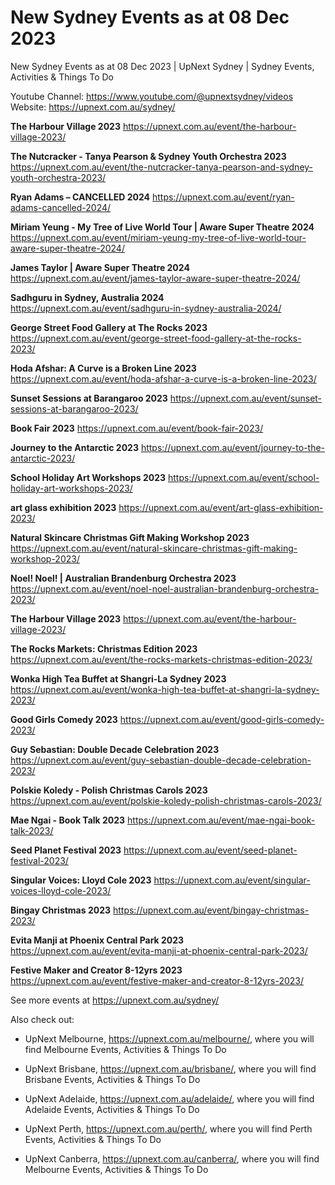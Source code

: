 # New Sydney Events as at 08 Dec 2023
New Sydney Events as at 08 Dec 2023 | UpNext Sydney | Sydney Events, Activities &amp; Things To Do

Youtube Channel: https://www.youtube.com/@upnextsydney/videos 
Website: https://upnext.com.au/sydney/


**The Harbour Village 2023**
 https://upnext.com.au/event/the-harbour-village-2023/

**The Nutcracker - Tanya Pearson & Sydney Youth Orchestra 2023**
 https://upnext.com.au/event/the-nutcracker-tanya-pearson-and-sydney-youth-orchestra-2023/

**Ryan Adams – CANCELLED 2024**
 https://upnext.com.au/event/ryan-adams-cancelled-2024/

**Miriam Yeung - My Tree of Live World Tour | Aware Super Theatre 2024**
 https://upnext.com.au/event/miriam-yeung-my-tree-of-live-world-tour-aware-super-theatre-2024/

**James Taylor | Aware Super Theatre 2024**
 https://upnext.com.au/event/james-taylor-aware-super-theatre-2024/

**Sadhguru in Sydney, Australia 2024**
 https://upnext.com.au/event/sadhguru-in-sydney-australia-2024/

**George Street Food Gallery at The Rocks 2023**
 https://upnext.com.au/event/george-street-food-gallery-at-the-rocks-2023/

**Hoda Afshar: A Curve is a Broken Line 2023**
 https://upnext.com.au/event/hoda-afshar-a-curve-is-a-broken-line-2023/

**Sunset Sessions at Barangaroo 2023**
 https://upnext.com.au/event/sunset-sessions-at-barangaroo-2023/

**Book Fair 2023**
 https://upnext.com.au/event/book-fair-2023/

**Journey to the Antarctic 2023**
 https://upnext.com.au/event/journey-to-the-antarctic-2023/

**School Holiday Art Workshops 2023**
 https://upnext.com.au/event/school-holiday-art-workshops-2023/

**art glass exhibition 2023**
 https://upnext.com.au/event/art-glass-exhibition-2023/

**Natural Skincare Christmas Gift Making Workshop 2023**
 https://upnext.com.au/event/natural-skincare-christmas-gift-making-workshop-2023/

**Noel! Noel! | Australian Brandenburg Orchestra 2023**
 https://upnext.com.au/event/noel-noel-australian-brandenburg-orchestra-2023/

**The Harbour Village 2023**
 https://upnext.com.au/event/the-harbour-village-2023/

**The Rocks Markets: Christmas Edition 2023**
 https://upnext.com.au/event/the-rocks-markets-christmas-edition-2023/

**Wonka High Tea Buffet at Shangri-La Sydney 2023**
 https://upnext.com.au/event/wonka-high-tea-buffet-at-shangri-la-sydney-2023/

**Good Girls Comedy 2023**
 https://upnext.com.au/event/good-girls-comedy-2023/

**Guy Sebastian: Double Decade Celebration 2023**
 https://upnext.com.au/event/guy-sebastian-double-decade-celebration-2023/

**Polskie Koledy - Polish Christmas Carols 2023**
 https://upnext.com.au/event/polskie-koledy-polish-christmas-carols-2023/

**Mae Ngai - Book Talk 2023**
 https://upnext.com.au/event/mae-ngai-book-talk-2023/

**Seed Planet Festival 2023**
 https://upnext.com.au/event/seed-planet-festival-2023/

**Singular Voices: Lloyd Cole 2023**
 https://upnext.com.au/event/singular-voices-lloyd-cole-2023/

**Bingay Christmas 2023**
 https://upnext.com.au/event/bingay-christmas-2023/

**Evita Manji at Phoenix Central Park 2023**
 https://upnext.com.au/event/evita-manji-at-phoenix-central-park-2023/

**Festive Maker and Creator 8-12yrs 2023**
 https://upnext.com.au/event/festive-maker-and-creator-8-12yrs-2023/



See more events at https://upnext.com.au/sydney/


Also check out:

* UpNext Melbourne, https://upnext.com.au/melbourne/, where you will find Melbourne Events, Activities & Things To Do

* UpNext Brisbane, https://upnext.com.au/brisbane/, where you will find Brisbane Events, Activities & Things To Do

* UpNext Adelaide, https://upnext.com.au/adelaide/, where you will find Adelaide Events, Activities & Things To Do

* UpNext Perth, https://upnext.com.au/perth/, where you will find Perth Events, Activities & Things To Do

* UpNext Canberra, https://upnext.com.au/canberra/, where you will find Melbourne Events, Activities & Things To Do